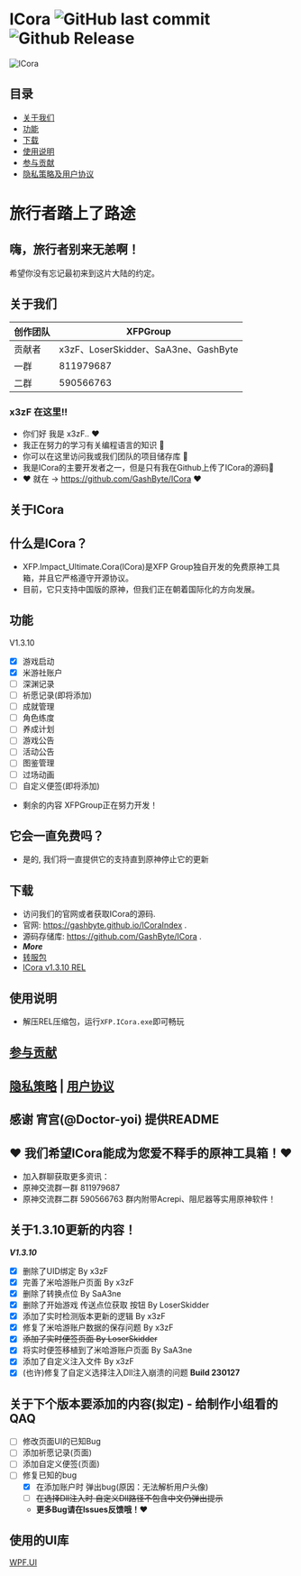 # **ICora** ![GitHub last commit](https://img.shields.io/github/last-commit/GashByte/ICora) ![Github Release](https://img.shields.io/github/downloads/GashByte/ICora/ICoraV1.3.10/total) 

![ICora](https://socialify.git.ci/GashByte/ICora/image?description=1&descriptionEditable=%E5%8E%9F%E7%A5%9E%E5%B7%A5%E5%85%B7%E7%AE%B1%20%7C%20XFP.ICora&forks=1&language=1&name=1&pattern=Overlapping%20Hexagons&stargazers=1&theme=Auto)

## 目录

- [关于我们](#关于我们)
- [功能](#功能)
- [下载](#下载)
- [使用说明](#使用说明)
- [参与贡献](#参与贡献)
- [隐私策略及用户协议](#隐私策略--用户协议)

# 旅行者踏上了路途

## 嗨，旅行者别来无恙啊！
希望你没有忘记最初来到这片大陆的约定。

## 关于我们
|创作团队|XFPGroup|
|---|---
|贡献者|x3zF、LoserSkidder、SaA3ne、GashByte|
|一群|811979687|
|二群|590566763|

### x3zF 在这里!!
- 你们好 我是 x3zF.. ❤
- 我正在努力的学习有关编程语言的知识 👀
- 你可以在这里访问我或我们团队的项目储存库 🎁
- 我是ICora的主要开发者之一，但是只有我在Github上传了ICora的源码🎄
- ❤ 就在 -> https://github.com/GashByte/ICora ❤

## 关于ICora
## 什么是ICora？
- XFP.Impact_Ultimate.Cora(ICora)是XFP Group独自开发的免费原神工具箱，并且它严格遵守开源协议。
- 目前，它只支持中国版的原神，但我们正在朝着国际化的方向发展。
## 功能
V1.3.10
- [x] 游戏启动
- [x] 米游社账户
- [ ] 深渊记录
- [ ] 祈愿记录(即将添加)
- [ ] 成就管理
- [ ] 角色练度
- [ ] 养成计划
- [ ] 游戏公告
- [ ] 活动公告
- [ ] 图鉴管理
- [ ] 过场动画
- [ ] 自定义便签(即将添加)
- 剩余的内容 XFPGroup正在努力开发！

## 它会一直免费吗？
- 是的, 我们将一直提供它的支持直到原神停止它的更新
## 下载
- 访问我们的官网或者获取ICora的源码.
- 官网: https://gashbyte.github.io/ICoraIndex .
- 源码存储库: https://github.com/GashByte/ICora .
- ***More***
- [转服包](https://github.com/GashByte/ICora/releases/download/%E8%BD%AC%E6%9C%8D%E5%8C%85/default.zip)
- [ICora v1.3.10 REL](https://github.com/GashByte/ICora/releases/download/ICoraV1.3.10/ICoraV1.3.10Release.zip)
## 使用说明
 
- 解压REL压缩包，运行```XFP.ICora.exe```即可畅玩


## [参与贡献](/CONTRIBUTING.md)

## [隐私策略](/PrivacyPolicy.md) | [用户协议](/UserUseArgeement.md)

**感谢 宵宫(@Doctor-yoi) 提供README**
---

## ❤ 我们希望ICora能成为您爱不释手的原神工具箱！❤
- 加入群聊获取更多资讯：
- 原神交流群一群 811979687
- 原神交流群二群 590566763
群内附带Acrepi、阻尼器等实用原神软件！

## 关于1.3.10更新的内容！
***V1.3.10***
- [x] 删除了UID绑定 By x3zF
- [x] 完善了米哈游账户页面 By x3zF
- [x] 删除了转换点位 By SaA3ne
- [x] 删除了开始游戏 传送点位获取 按钮 By LoserSkidder
- [x] 添加了实时检测版本更新的逻辑 By x3zF
- [x] 修复了米哈游账户数据的保存问题 By x3zF
- [x] ~~添加了实时便签页面 By LoserSkidder~~
- [x] 将实时便签移植到了米哈游账户页面 By SaA3ne
- [x] 添加了自定义注入文件 By x3zF
- [x] (也许)修复了自定义选择注入Dll注入崩溃的问题
**Build 230127**

## 关于下个版本要添加的内容(拟定) - 给制作小组看的QAQ
- [ ] 修改页面UI的已知Bug
- [ ] 添加祈愿记录(页面)
- [ ] 添加自定义便签(页面)
- [ ] 修复已知的bug
   - [x] 在添加账户时 弹出bug(原因：无法解析用户头像)
   - [ ] ~~在选择Dll注入时 自定义Dll路径不包含中文仍弹出提示~~
   - **更多Bug请在Issues反馈哦！❤**

## 使用的UI库

[WPF.UI](https://github.com/zhidanfeng/WPF.UI)
